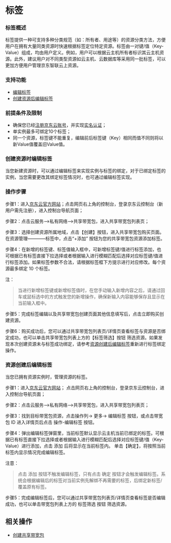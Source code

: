 # 标签
### 标签概述
标签提供一种可支持多种分类规范（如：所有者、用途等）的资源分类方法，方便用户在拥有大量同类资源时快速根据标签定位特定资源。标签由一对键/值（Key-Value）组成，均由用户定义。例如，用户可以根据云主机所有者标识其云主机资源。此外，建议用户对不同类型资源如云主机、云数据库等采用同一批标签，可以更加方便用户管理京东智联云上资源。

### 支持功能
- [编辑标签](tag-management#user-content-1)
- [创建资源后编辑标签](tag-management#user-content-2)

### 前提条件及限制
- 确保您已经[注册京东云账号](https://user.jdcloud.com/register?returnUrl=https%3A%2F%2Fwww.jdcloud.com%2F)，并实现[实名认证](https://docs.jdcloud.com/cn/real-name-verification/introduction)；
- 单实例最多可绑定10个标签；
- 同一个资源，标签键不能重复，编辑前后标签键（Key）相同而值不同则将以新Value值覆盖旧Value值。

<div id="user-content-1"></div>

### 创建资源时编辑标签
当您新建资源时，可以通过编辑标签来实现实例与标签的绑定，对于已绑定标签的实例，当您需要更改其绑定标签情况时，也可通过编辑标签实现。

### 操作步骤
步骤1：进入[京东云官方网站](https://www.jdcloud.com/cn/)；点击网页右上角的控制台，登录京东云控制台（新用户需先注册），进入控制台导航页面；

步骤2：点击云服务-->私有网络-->共享带宽包，进入共享带宽包列表页；

步骤3：选择创建资源所属地域，点击【创建】按钮，进入共享带宽包购买页面。在资源管理————标签中，点击“+添加” 按钮为您的共享带宽包资源添加标签。

步骤4：在新增的标签键、标签值输入框中，可新增标签键/值进行标签添加，也可根据已有标签直接下拉选择或者根据输入进行模糊匹配后选择对应标签键/值进行标签添加。如果标签参数不合法，请根据标签框下方提示进行对应修改。每个资源最多绑定 10 个标签。

注：
> 当进行新增标签键或新增标签值时，在您手动输入新增内容之后，请通过回车或鼠标选中的方式触发您的新增操作，确保新输入内容能够保存且显示在当前输入框中。

步骤5：完成标签编辑以及共享带宽包创建页面其他信息填写后，点击立即购买创建资源。

步骤6：购买成功后，您可以通过共享带宽包列表页/详情页查看标签与资源是否绑定成功，也可以单击共享带宽包列表上方的【标签筛选】按钮 筛选资源。如果发现本次创建资源未与标签成功绑定，请参考[资源创建后编辑标签](tag-management#user-content-2)重新进行标签绑定操作。

<div id="user-content-2"></div>

### 资源创建后编辑标签
当您已拥有资源实例时，管理资源的标签。

步骤1：进入[京东云官方网站](https://www.jdcloud.com/)； 点击网页右上角的控制台，登录京东云控制台，进入控制台导航页面；

步骤2：点击云服务-->私有网络-->共享带宽包，进入共享带宽包列表页；

步骤3：找到目标带宽包资源，点击操作列-> 更多-> 编辑标签 按钮，或点击带宽包 ID 进入详情页后点击 操作-编辑标签 按钮。

步骤4：弹出编辑标签弹窗里，当前标签默认显示云主机当前已绑定的标签。可根据已有标签直接下拉选择或者根据输入进行模糊匹配后选择对应标签键/值（Key-Value）进行添加，点击 添加 后将显示在当前标签内。
单击【确定】，将按照当前标签内显示情况完成编辑标签。

注意：
> 点击 添加 按钮不触发编辑标签，只有点击 确定 按钮才会触发编辑标签。系统会根据编辑后的标签对当前实例先解绑不再需要的标签，后绑定新标签/覆盖原有标签。

步骤5：完成编辑标签后，您可以通过共享带宽包列表页/详情页查看标签是否编辑成功，也可以单击带宽包列表上方的 标签筛选 按钮 筛选资源。

## 相关操作
- [创建共享带宽包](Create-Bwp.md)
